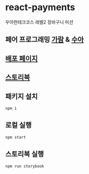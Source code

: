 # react-payments

우아한테크코스 레벨2 장바구니 미션

## 페어 프로그래밍 [가람](https://github.com/guridaek) & [수아](https://github.com/chsua)

## [배포 페이지](https://react-shopping-cart-prod-git-step1-guridaek.vercel.app/)

## [스토리북](https://6463267aee5d3c7105342735-qhngbdqxgh.chromatic.com)

## 패키지 설치

```
npm i
```

## 로컬 실행

```
npm start
```

## 스토리북 실행

```
npm run storybook
```
